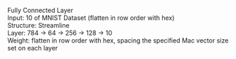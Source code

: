 Fully Connected Layer   
Input: 10 of MNIST Dataset (flatten in row order with hex)   
Structure: Streamline   
Layer: 784 -> 64 -> 256 -> 128 -> 10   
Weight: flatten in row order with hex, spacing the specified Mac vector size set on each layer
